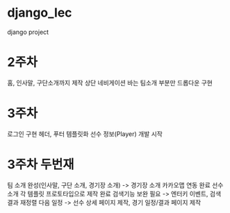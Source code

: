 # django_lec
django project

# 2주차
 홈, 인사말, 구단소개까지 제작
 상단 네비게이션 바는 팀소개 부분만 드롭다운 구현

# 3주차
 로그인 구현
 헤더, 푸터 템플릿화
 선수 정보(Player) 개발 시작

# 3주차 두번재
 팀 소개 완성(인사말, 구단 소개, 경기장 소개)
 -> 경기장 소개 카카오맵 연동 완료
 선수 소개 각 템플릿 프로토타입으로 제작 완료
 검색기능 보완 필요 -> 엔터키 이벤트, 검색 결과 재정렬
 다음 일정 -> 선수 상세 페이지 제작, 경기 일정/결과 페이지 제작
